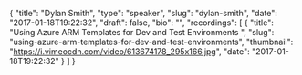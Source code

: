 {
  "title": "Dylan Smith",
  "type": "speaker",
  "slug": "dylan-smith",
  "date": "2017-01-18T19:22:32",
  "draft": false,
  "bio": "",
  "recordings": [
    {
      "title": "Using Azure ARM Templates for Dev and Test Environments ",
      "slug": "using-azure-arm-templates-for-dev-and-test-environments",
      "thumbnail": "https://i.vimeocdn.com/video/613674178_295x166.jpg",
      "date": "2017-01-18T19:22:32"
    }
  ]
}